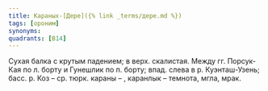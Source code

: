```yaml
---
title: Караных-[Дере]({% link _terms/дере.md %})
tags: [ороним]
synonyms:
quadrants: [В14]
---
```


Сухая балка с крутым падением; в верх. скалистая. Между гг. Порсук-Кая по л.
борту и Гунешлик по п. борту; впад. слева в р. Куэнташ-Узень; басс. р. Коз – ср.
тюрк. караны – , каранлык – темнота, мгла, мрак.

